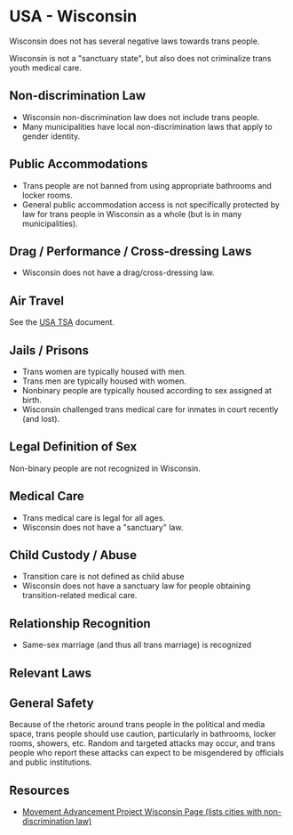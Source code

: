 # USA - Wisconsin

Wisconsin does not has several negative laws towards trans people.

Wisconsin is not a "sanctuary state", but also does not criminalize
trans youth medical care.

## Non-discrimination Law

 * Wisconsin non-discrimination law does not include trans people.
 * Many municipalities have local non-discrimination laws that apply to
   gender identity.

## Public Accommodations

 * Trans people are not banned from using appropriate bathrooms and locker
   rooms.
 * General public accommodation access is not specifically protected by law
   for trans people in Wisconsin as a whole (but is in many municipalities).

## Drag / Performance / Cross-dressing Laws

 * Wisconsin does not have a drag/cross-dressing law.

## Air Travel

See the [USA TSA](../notes/tsa.md) document.

## Jails / Prisons

 * Trans women are typically housed with men.
 * Trans men are typically housed with women.
 * Nonbinary people are typically housed according to sex assigned at
   birth.
 * Wisconsin challenged trans medical care for inmates in court recently
   (and lost).

## Legal Definition of Sex

Non-binary people are not recognized in Wisconsin.

## Medical Care

 * Trans medical care is legal for all ages.
 * Wisconsin does not have a "sanctuary" law.

## Child Custody / Abuse

 * Transition care is not defined as child abuse
 * Wisconsin does not have a sanctuary law for people obtaining
   transition-related medical care.

## Relationship Recognition

 * Same-sex marriage (and thus all trans marriage) is recognized

## Relevant Laws

## General Safety

Because of the rhetoric around trans people in the political and media
space, trans people should use caution, particularly in bathrooms,
locker rooms, showers, etc.  Random and targeted attacks may occur, and
trans people who report these attacks can expect to be misgendered by
officials and public institutions.

## Resources

 * [Movement Advancement Project Wisconsin Page (lists cities with non-discrimination law)](https://www.lgbtmap.org/equality_maps/profile_state/WI)
